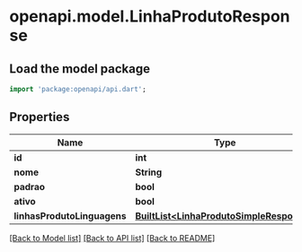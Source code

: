 # openapi.model.LinhaProdutoResponse

## Load the model package
```dart
import 'package:openapi/api.dart';
```

## Properties
Name | Type | Description | Notes
------------ | ------------- | ------------- | -------------
**id** | **int** |  | [optional] 
**nome** | **String** |  | [optional] 
**padrao** | **bool** |  | [optional] 
**ativo** | **bool** |  | [optional] 
**linhasProdutoLinguagens** | [**BuiltList&lt;LinhaProdutoSimpleResponse&gt;**](LinhaProdutoSimpleResponse.md) |  | [optional] 

[[Back to Model list]](../README.md#documentation-for-models) [[Back to API list]](../README.md#documentation-for-api-endpoints) [[Back to README]](../README.md)


